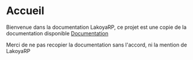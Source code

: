# Accueil

Bienvenue dans la documentation LakoyaRP, ce projet est une copie de la documentation disponible [Documentation](https://docs.lakoya-rp.fr)

Merci de ne pas recopier la documentation sans l'accord, ni la mention de LakoyaRP

